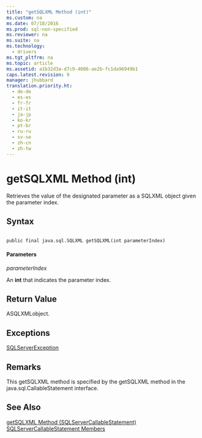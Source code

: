 ```yaml
---
title: "getSQLXML Method (int)"
ms.custom: na
ms.date: 07/18/2016
ms.prod: sql-non-specified
ms.reviewer: na
ms.suite: na
ms.technology: 
  - drivers
ms.tgt_pltfrm: na
ms.topic: article
ms.assetid: a1b32d3a-d7c9-4086-ae2b-fc1da96949b1
caps.latest.revision: 9
manager: jhubbard
translation.priority.ht: 
  - de-de
  - es-es
  - fr-fr
  - it-it
  - ja-jp
  - ko-kr
  - pt-br
  - ru-ru
  - sv-se
  - zh-cn
  - zh-tw
---
```

# getSQLXML Method (int)
  Retrieves the value of the designated parameter as a SQLXML object given the parameter index.  
  
## Syntax  
  
```  
  
public final java.sql.SQLXML getSQLXML(int parameterIndex)  
```  
  
#### Parameters  
 *parameterIndex*  
  
 An **int** that indicates the parameter index.  
  
## Return Value  
 ASQLXMLobject.  
  
## Exceptions  
 [SQLServerException](../content/SQLServerException-Class.md)  
  
## Remarks  
 This getSQLXML method is specified by the getSQLXML method in the java.sql.CallableStatement interface.  
  
## See Also  
 [getSQLXML Method &#40;SQLServerCallableStatement&#41;](../content/getSQLXML-Method--SQLServerCallableStatement-.md)   
 [SQLServerCallableStatement Members](../content/SQLServerCallableStatement-Members.md)  
  
  